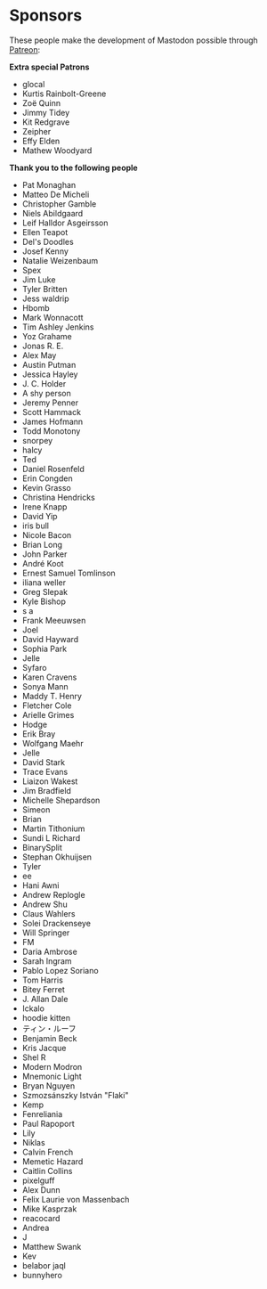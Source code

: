 Sponsors
========

These people make the development of Mastodon possible through [Patreon](https://www.patreon.com/user?u=619786):

**Extra special Patrons**

* glocal
* Kurtis Rainbolt-Greene
* Zoë Quinn
* Jimmy Tidey
* Kit Redgrave
* Zeipher
* Effy Elden
* Mathew Woodyard

**Thank you to the following people**

* Pat Monaghan
* Matteo De Micheli
* Christopher Gamble
* Niels Abildgaard
* Leif Halldor Asgeirsson
* Ellen Teapot
* Del's Doodles
* Josef Kenny
* Natalie Weizenbaum
* Spex
* Jim Luke
* Tyler Britten
* Jess waldrip
* Hbomb
* Mark Wonnacott
* Tim Ashley Jenkins
* Yoz Grahame
* Jonas R. E.
* Alex May
* Austin Putman
* Jessica Hayley
* J. C. Holder
* A shy person
* Jeremy Penner
* Scott Hammack
* James Hofmann
* Todd Monotony
* snorpey
* halcy
* Ted
* Daniel Rosenfeld
* Erin Congden
* Kevin Grasso
* Christina Hendricks
* Irene Knapp
* David Yip
* iris bull
* Nicole Bacon
* Brian Long
* John Parker
* André Koot
* Ernest Samuel Tomlinson
* iliana weller
* Greg Slepak
* Kyle Bishop
* s a
* Frank Meeuwsen
* Joel
* David Hayward
* Sophia Park
* Jelle
* Syfaro
* Karen Cravens
* Sonya Mann
* Maddy T. Henry
* Fletcher Cole
* Arielle Grimes
* Hodge
* Erik Bray
* Wolfgang Maehr
* Jelle
* David Stark
* Trace Evans
* Liaizon Wakest
* Jim Bradfield
* Michelle Shepardson
* Simeon
* Brian
* Martin Tithonium
* Sundi L Richard
* BinarySplit
* Stephan Okhuijsen
* Tyler
* ee
* Hani Awni
* Andrew Replogle
* Andrew Shu
* Claus Wahlers
* Solei Drackenseye
* Will Springer
* FM
* Daria Ambrose
* Sarah Ingram
* Pablo Lopez Soriano
* Tom Harris
* Bitey Ferret
* J. Allan Dale
* Ickalo
* hoodie kitten
* ティン・ルーフ
* Benjamin Beck
* Kris Jacque
* Shel R
* Modern Modron
* Mnemonic Light
* Bryan Nguyen
* Szmozsánszky István "Flaki"
* Kemp
* Fenreliania
* Paul Rapoport
* Lily
* Niklas
* Calvin French
* Memetic Hazard
* Caitlin Collins
* pixelguff
* Alex Dunn
* Felix Laurie von Massenbach
* Mike Kasprzak
* reacocard
* Andrea
* J
* Matthew Swank
* Kev
* belabor jaql
* bunnyhero
